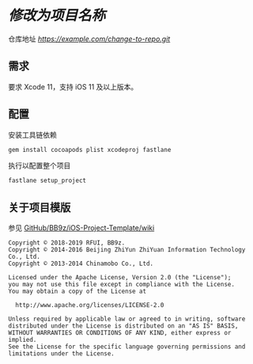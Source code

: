 # *修改为项目名称*

仓库地址 *https://example.com/change-to-repo.git*

## 需求

要求 Xcode 11，支持 iOS 11 及以上版本。

## 配置

安装工具链依赖

```sh
gem install cocoapods plist xcodeproj fastlane
```

执行以配置整个项目

```sh
fastlane setup_project
```

## 关于项目模版

参见 [GitHub/BB9z/iOS-Project-Template/wiki](https://github.com/BB9z/iOS-Project-Template/wiki)

```text
Copyright © 2018-2019 RFUI, BB9z.
Copyright © 2014-2016 Beijing ZhiYun ZhiYuan Information Technology Co., Ltd.
Copyright © 2013-2014 Chinamobo Co., Ltd.

Licensed under the Apache License, Version 2.0 (the "License");
you may not use this file except in compliance with the License.
You may obtain a copy of the License at

  http://www.apache.org/licenses/LICENSE-2.0

Unless required by applicable law or agreed to in writing, software
distributed under the License is distributed on an "AS IS" BASIS,
WITHOUT WARRANTIES OR CONDITIONS OF ANY KIND, either express or implied.
See the License for the specific language governing permissions and
limitations under the License.
```
